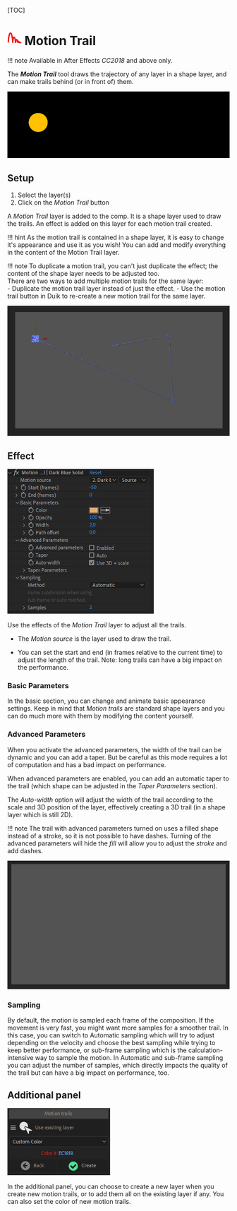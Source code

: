 [TOC]

# ![Motion Trail Icon](img/duik-icons/motiontrail-icon-r.png) Motion Trail

!!! note
    Available in After Effects *CC2018* and above only.

The ***Motion Trail*** tool draws the trajectory of any layer in a shape layer, and can make trails behind (or in front of) them.

![](img/examples/motion_trail.gif)

## Setup

1. Select the layer(s)
2. Click on the *Motion Trail* button

A *Motion Trail* layer is added to the comp. It is a shape layer used to draw the trails. An effect is added on this layer for each motion trail created.

!!! hint
    As the motion trail is contained in a shape layer, it is easy to change it's appearance and use it as you wish! You can add and modify everything in the content of the Motion Trail layer.
    
!!! note
    To duplicate a motion trail, you can't just duplicate the effect; the content of the shape layer needs to be adjusted too.  
    There are two ways to add multiple motion trails for the same layer:  
    - Duplicate the motion trail layer instead of just the effect.
    - Use the motion trail button in Duik to re-create a new motion trail for the same layer.

![](img/examples/motiontrails1.gif)

## Effect

![](img/duik-screenshots/S-Rigging/S-Rigging-Automations/Motiontrail-effect.png)

Use the effects of the *Motion Trail* layer to adjust all the trails.

- The *Motion source* is the layer used to draw the trail.

- You can set the start and end (in frames relative to the current time) to adjust the length of the trail.
  Note: long trails can have a big impact on the performance.

### Basic Parameters

In the basic section, you can change and animate basic appearance settings. Keep in mind that *Motion trails* are standard shape layers and you can do much more with them by modifying the content yourself.

### Advanced Parameters

When you activate the advanced parameters, the width of the trail can be dynamic and you can add a taper. But be careful as this mode requires a lot of computation and has a bad impact on performance.

When advanced parameters are enabled, you can add an automatic taper to the trail (which shape can be adjusted in the *Taper Parameters* section).

The *Auto-width* option will adjust the width of the trail according to the scale and 3D position of the layer, effectively creating a 3D trail (in a shape layer which is still 2D).

!!! note
    The trail with advanced parameters turned on uses a filled shape instead of a stroke, so it is not possible to have dashes. Turning of the advanced parameters will hide the *fill* will allow you to adjust the *stroke* and add dashes.

![](img/examples/motiontrails2.gif)

### Sampling

By default, the motion is sampled each frame of the composition. If the movement is very fast, you might want more samples for a smoother trail. In this case, you can switch to Automatic sampling which will try to adjust depending on the velocity and choose the best sampling while trying to keep better performance, or sub-frame sampling which is the calculation-intensive way to sample the motion. In Automatic and sub-frame sampling you can adjust the number of samples, which directly impacts the quality of the trail but can have a big impact on performance, too.

## Additional panel

![](img/duik-screenshots/S-Animation/S-Animation-Tools/MotionTrail-optn.PNG)

In the additional panel, you can choose to create a new layer when you create new motion trails, or to add them all on the existing layer if any.
You can also set the color of new motion trails.
